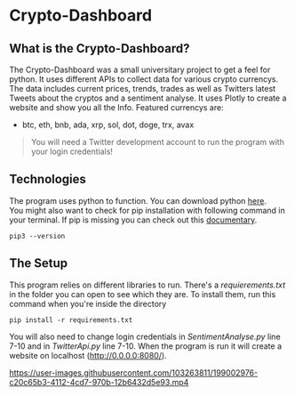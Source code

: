 # Crypto-Dashboard

## What is the Crypto-Dashboard?
The Crypto-Dashboard was a small universitary project to get a feel for python. It uses different APIs to collect data for various crypto currencys. The data includes current prices, trends, trades as well as Twitters latest Tweets about the cryptos and a sentiment analyse. It uses Plotly to create a website and show you all the Info. Featured currencys are:  
* btc, eth, bnb, ada, xrp, sol, dot, doge, trx, avax  
  
> You will need a Twitter development account to run the program with your login credentials!
  
## Technologies
The program uses python to function. You can download python [here](https://www.python.org/downloads/).  
You might also want to check for pip installation with following command in your terminal. If pip is missing you can check out this [documentary](https://pip.pypa.io/en/stable/installation/).  
```
pip3 --version
``` 

## The Setup

This program relies on different libraries to run. There's a *requierements.txt* in the folder you can open to see which they are. To install them, run this command when you're inside the directory
```
pip install -r requirements.txt
```
You will also need to change login credentials in *SentimentAnalyse.py* line 7-10 and in *TwitterApi.py* line 7-10. When the program is run it will create a website on localhost (http://0.0.0.0:8080/).


https://user-images.githubusercontent.com/103263811/199002976-c20c65b3-4112-4cd7-970b-12b6432d5e93.mp4

